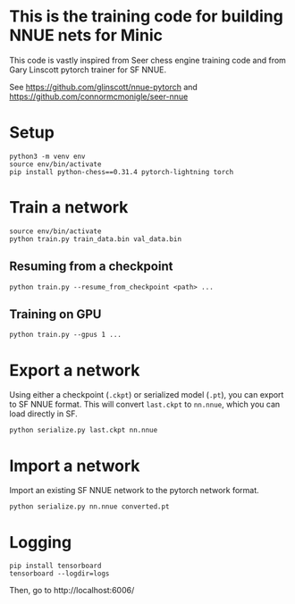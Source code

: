 # This is the training code for building NNUE nets for Minic #

This code is vastly inspired from Seer chess engine training code and from Gary Linscott pytorch trainer for SF NNUE.

See https://github.com/glinscott/nnue-pytorch and https://github.com/connormcmonigle/seer-nnue

# Setup
```
python3 -m venv env
source env/bin/activate
pip install python-chess==0.31.4 pytorch-lightning torch
```


# Train a network

```
source env/bin/activate
python train.py train_data.bin val_data.bin
```

## Resuming from a checkpoint
```
python train.py --resume_from_checkpoint <path> ...
```

## Training on GPU
```
python train.py --gpus 1 ...
```

# Export a network

Using either a checkpoint (`.ckpt`) or serialized model (`.pt`),
you can export to SF NNUE format.  This will convert `last.ckpt`
to `nn.nnue`, which you can load directly in SF.
```
python serialize.py last.ckpt nn.nnue
```

# Import a network

Import an existing SF NNUE network to the pytorch network format.
```
python serialize.py nn.nnue converted.pt
```

# Logging

```
pip install tensorboard
tensorboard --logdir=logs
```
Then, go to http://localhost:6006/


